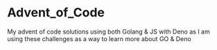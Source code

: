 # Advent_of_Code
My advent of code solutions using both Golang & JS with Deno as I am using these challenges as a way to learn more about GO & Deno

